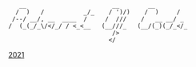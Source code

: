 ```nfo
   __                        __        __         
  /  )   /           _/_    / ')/)    /  )     /  
 /--/ __/, __  ____  /     /  ///    /   __ __/ _ 
/  (_(_/_\/</_/ / <_<__   (__///_   (__/(_)(_/_</_
                             />                   
                            </                    
```
[2021](https://github.com/korniux/aoc/tree/2021)